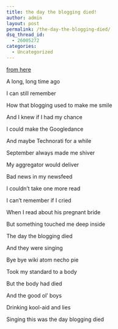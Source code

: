 ```yaml
---
title: the day the blogging died!
author: admin
layout: post
permalink: /the-day-the-blogging-died/
dsq_thread_id:
  - 26005272
categories:
  - Uncategorized
---
```

[from here][1]

A long, long time ago

I can still remember

How that blogging used to make me smile

And I knew if I had my chance

I could make the Googledance

And maybe Technorati for a while

September always made me shiver

My aggregator would deliver

Bad news in my newsfeed

I couldn&#8217;t take one more read

I can&#8217;t remember if I cried

When I read about his pregnant bride

But something touched me deep inside

The day the blogging died

And they were singing

Bye bye wiki atom necho pie

Took my standard to a body

But the body had died

And the good ol&#8217; boys

Drinking kool-aid and lies

Singing this was the day blogging died

 [1]: http://radiofreeblogistan.com/2003/07/31/the_day_the_blogging_died.html